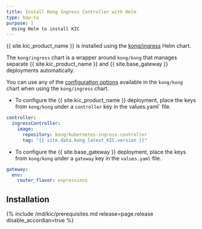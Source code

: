 ```yaml
---
title: Install Kong Ingress Controller with Helm
type: how-to
purpose: |
  Using Helm to install KIC
---
```


{{ site.kic_product_name }} is installed using the [kong/ingress](https://github.com/Kong/charts/tree/main/charts/ingress) Helm chart.

The `kong/ingress` chart is a wrapper around `kong/kong` that manages separate {{ site.kic_product_name }} and {{ site.base_gateway }} deployments automatically.

You can use any of the [configuration options](https://github.com/Kong/charts/blob/main/charts/kong/README.md#configuration) available in the `kong/kong` chart when using the `kong/ingress` chart.

*  To configure the {{ site.kic_product_name }} deployment, place the keys from `kong/kong` under a `controller` key in the values.yaml` file.

```yaml
controller:
  ingressController:
    image:
      repository: kong/kubernetes-ingress-controller
      tag: "{{ site.data.kong_latest_KIC.version }}"
```


*  To configure the {{ site.base_gateway }} deployment, place the keys from `kong/kong` under a `gateway` key in the `values.yaml` file.

```yaml
gateway:
  env:
    router_flavor: expressions
```

## Installation

{% include /md/kic/prerequisites.md release=page.release disable_accordian=true %}

